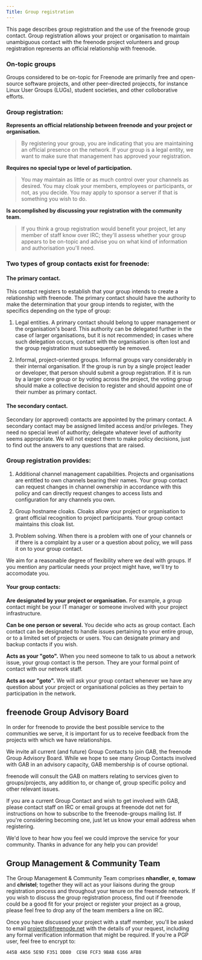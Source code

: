 ```yaml
---
Title: Group registration
---
```


This page describes group registration and the use of the freenode group
contact. Group registration allows your project or organisation to maintain
unambiguous contact with the freenode project volunteers and group registration
represents an official relationship with freenode.

### On-topic groups

Groups considered to be on-topic for Freenode are primarily free and open-source
software projects, and other peer-directed projeccts, for instance Linux User
Groups (LUGs), student societies, and other colloborative efforts.

### Group registration:

**Represents an official relationship between freenode and your project or
organisation.**

> By registering your group, you are indicating that you are maintaining an
> official presence on the network. If your group is a legal entity, we want to
> make sure that management has approved your registration.

**Requires no special type or level of participation.**

> You may maintain as little or as much control over your channels as desired.
> You may cloak your members, employees or participants, or not, as you decide.
> You may apply to sponsor a server if that is something you wish to do.

**Is accomplished by discussing your registration with the community team.**

> If you think a group registration would benefit your project, let any member
> of staff know over IRC; they'll assess whether your group appears to be
> on-topic and advise you on what kind of information and authorisation you'll
> need.


### Two types of group contacts exist for freenode:

#### The primary contact.

This contact registers to establish that your group intends to create a
relationship with freenode. The primary contact should have the authority to
make the determination that your group intends to register, with the specifics
depending on the type of group:

1. Legal entities. A primary contact should belong to upper management or the
organisation's board. This authority can be delegated further in the case of
larger organisations, but it is not recommended; in cases where such delegation
occurs, contact with the organisation is often lost and the group registration
must subsequently be removed.

2. Informal, project-oriented groups. Informal groups vary considerably in
their internal organisation. If the group is run by a single project leader or
developer, that person should submit a group registration. If it is run by a
larger core group or by voting across the project, the voting group should make
a collective decision to register and should appoint one of their number as
primary contact.

#### The secondary contact.

Secondary (or approved) contacts are appointed by the primary contact. A
secondary contact may be assigned limited access and/or privileges. They need
no special level of authority; delegate whatever level of authority seems
appropriate. We will not expect them to make policy decisions, just to find out
the answers to any questions that are raised.


### Group registration provides:

1. Additional channel management capabilities. Projects and organisations are
entitled to own channels bearing their names. Your group contact can request
changes in channel ownership in accordance with this policy and can directly
request changes to access lists and configuration for any channels you own.

2. Group hostname cloaks. Cloaks allow your project or organisation to grant
official recognition to project participants. Your group contact maintains this
cloak list.

3. Problem solving. When there is a problem with one of your channels or if
there is a complaint by a user or a question about policy, we will pass it on
to your group contact.

We aim for a reasonable degree of flexibility where we deal with groups. If you
mention any particular needs your project might have, we'll try to accomodate
you.


#### Your group contacts:

**Are designated by your project or organisation.** For example, a group
contact might be your IT manager or someone involved with your project
infrastructure.

**Can be one person or several.** You decide who acts as group contact. Each
contact can be designated to handle issues pertaining to your entire group, or
to a limited set of projects or users. You can designate primary and backup
contacts if you wish.

**Acts as your "goto".** When you need someone to talk to us about a network
issue, your group contact is the person. They are your formal point of contact
with our network staff.

**Acts as our "goto".** We will ask your group contact whenever we have any
question about your project or organisational policies as they pertain to
participation in the network.


## freenode Group Advisory Board

In order for freenode to provide the best possible service to the communities
we serve, it is important for us to receive feedback from the projects with
which we have relationships.

We invite all current (and future) Group Contacts to join GAB, the freenode
Group Advisory Board. While we hope to see many Group Contacts involved with
GAB in an advisory capacity, GAB membership is of course optional.

freenode will consult the GAB on matters relating to services given to
groups/projects, any addition to, or change of, group specific policy and other
relevant issues.

If you are a current Group Contact and wish to get involved with GAB, please
contact staff on IRC or email groups at freenode dot net for instructions on
how to subscribe to the freenode-groups mailing list. If you're considering
becoming one, just let us know your email address when registering.

We'd love to hear how you feel we could improve the service for your community.
Thanks in advance for any help you can provide!


## Group Management & Community Team

The Group Management & Community Team comprises **nhandler**, **e**, **tomaw**
and **christel**; together they will act as your liaisons during the group
registration process and throughout your tenure on the freenode network. If you
wish to discuss the group registration process, find out if freenode could be a
good fit for your project or register your project as a group, please feel free
to drop any of the team members a line on IRC.

Once you have discussed your project with a staff member, you'll be asked to
email <projects@freenode.net> with the details of your request, including any
formal verification information that might be required. If you're a PGP user,
feel free to encrypt to:

    445B 4A56 5E9D F351 DD80  CE98 FCF3 9BAB 6166 AFB8
